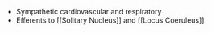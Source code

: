 - Sympathetic cardiovascular and respiratory
- Efferents to [[Solitary Nucleus]] and [[Locus Coeruleus]]